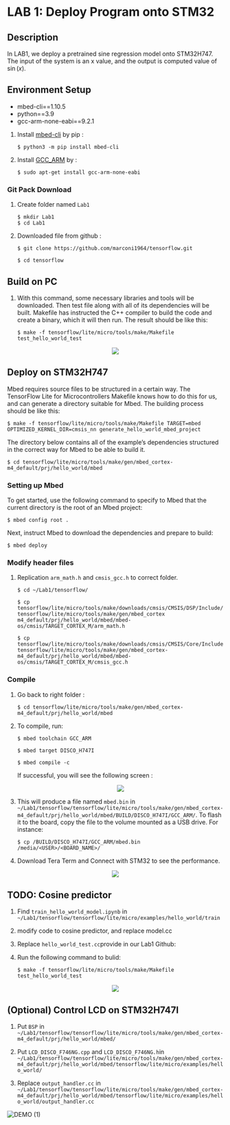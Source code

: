 # LAB 1: Deploy Program onto STM32
## Description
In LAB1, we deploy a pretrained sine regression model onto STM32H747. The input of the system is an x value, and the output is computed value of $\sin(x)$.

## Environment Setup
- mbed-cli==1.10.5
- python==3.9
- gcc-arm-none-eabi==9.2.1

1. Install [mbed-cli](https://os.mbed.com/docs/mbed-os/v6.15/build-tools/install-and-set-up.html) by pip :

    ```
    $ python3 -m pip install mbed-cli
    ```

2. Install [GCC_ARM](https://developer.arm.com/tools-and-software/open-source-software/developer-tools/gnu-toolchain/downloads) by :
   
    ```
    $ sudo apt-get install gcc-arm-none-eabi
    ```

### Git Pack Download
1. Create folder named `Lab1`

    ```
    $ mkdir Lab1 
    $ cd Lab1
    ```
    
2. Downloaded file from github : 

    ```
    $ git clone https://github.com/marconi1964/tensorflow.git
    ```
    ```
    $ cd tensorflow
    ```


## Build on PC
1. With this command, some necessary libraries and tools will be downloaded. Then test file along with all of its dependencies will be built. Makefile has instructed the C++ compiler to build the code and create a binary, which it will then run. The result should be like this:

    ```
    $ make -f tensorflow/lite/micro/tools/make/Makefile test_hello_world_test
    ```
<p align="center">
    <img src=https://user-images.githubusercontent.com/61946472/184302778-aa919659-94e0-4ce2-9385-87acc595cee3.png>
</p>




## Deploy on STM32H747
Mbed requires source files to be structured in a certain way. The TensorFlow Lite for Microcontrollers Makefile knows how to do this for us, and can generate a directory suitable for Mbed. The building process should be like this:
```
$ make -f tensorflow/lite/micro/tools/make/Makefile TARGET=mbed OPTIMIZED_KERNEL_DIR=cmsis_nn generate_hello_world_mbed_project
```
<!--
![](https://i.imgur.com/tENEHNF.png)
-->
The directory below contains all of the example’s dependencies structured in the correct way for Mbed to be able to build it.
```
$ cd tensorflow/lite/micro/tools/make/gen/mbed_cortex-m4_default/prj/hello_world/mbed
```


### Setting up Mbed
To get started, use the following command to specify to Mbed that the current directory is the root of an Mbed project:

```
$ mbed config root .
```
Next, instruct Mbed to download the dependencies and prepare to build:

```
$ mbed deploy
```
<!--
### Modify Mbed Configuration

By default, Mbed will build the project using C++ 98. However, TensorFlow Lite requires C++ 11. Run the following Python snippet to modify the Mbed configuration files so that it uses C++ 11. You should put `modify.py` in `tensorflow/lite/micro/tools/make/gen/mbed_cortex-m4_default/prj/hello_world/mbed` and enter the command:

`$ python3 modify.py`
-->

### Modify header files

1. Replication `arm_math.h` and `cmsis_gcc.h` to correct folder.

    ```
    $ cd ~/Lab1/tensorflow/
    ```

    ```
    $ cp tensorflow/lite/micro/tools/make/downloads/cmsis/CMSIS/DSP/Include/arm_math.h  tensorflow/lite/micro/tools/make/gen/mbed_cortex m4_default/prj/hello_world/mbed/mbed-os/cmsis/TARGET_CORTEX_M/arm_math.h
    ```
    ```
    $ cp tensorflow/lite/micro/tools/make/downloads/cmsis/CMSIS/Core/Include/cmsis_gcc.h  tensorflow/lite/micro/tools/make/gen/mbed_cortex-m4_default/prj/hello_world/mbed/mbed-os/cmsis/TARGET_CORTEX_M/cmsis_gcc.h
    ```


### Compile 
1. Go back to right folder :

    ```
    $ cd tensorflow/lite/micro/tools/make/gen/mbed_cortex-m4_default/prj/hello_world/mbed
    ```
2. To compile, run:

    ```
    $ mbed toolchain GCC_ARM
    ```
    ```
    $ mbed target DISCO_H747I
    ```
    ```
    $ mbed compile -c
    ```
    If successful, you will see the following screen :
    <p align="center">
        <img src=https://user-images.githubusercontent.com/61946472/184845567-0fec5201-88b3-4b80-9bdd-eb4955c3b444.png>
    </p>



3. This will produce a file named `mbed.bin` in `~/Lab1/tensorflow/tensorflow/lite/micro/tools/make/gen/mbed_cortex-m4_default/prj/hello_world/mbed/BUILD/DISCO_H747I/GCC_ARM/`. To flash it to the board, copy the file to the volume mounted as a USB drive. For instance:
   
    ```
    $ cp /BUILD/DISCO_H747I/GCC_ARM/mbed.bin /media/<USER>/<BOARD_NAME>/
    ```
    
4. Download Tera Term and Connect with STM32 to see the performance.
<p align="center">
    <img src=https://user-images.githubusercontent.com/61946472/184304013-0ff3c1b5-54e8-48c6-80d4-f906618e994b.png>
</p>

## TODO: Cosine predictor
1. Find `train_hello_world_model.ipynb` in `~/Lab1/tensorflow/tensorflow/lite/micro/examples/hello_world/train`
2. modify code to cosine predictor, and replace model.cc
3. Replace `hello_world_test.cc`provide in our Lab1 Github: 
4. Run the following command to bulid:

    ```
    $ make -f tensorflow/lite/micro/tools/make/Makefile test_hello_world_test
    ```
<p align="center">
    <img src=https://user-images.githubusercontent.com/61946472/184305590-2018128a-3bb1-477e-8605-4c4e1c370fc0.png>
</p>

## (Optional) Control LCD on STM32H747I
1. Put `BSP` in
    `~/Lab1/tensorflow/tensorflow/lite/micro/tools/make/gen/mbed_cortex-m4_default/prj/hello_world/mbed/`
    
2. Put `LCD_DISCO_F746NG.cpp` and `LCD_DISCO_F746NG.h`in
    `~/Lab1/tensorflow/tensorflow/lite/micro/tools/make/gen/mbed_cortex-m4_default/prj/hello_world/mbed/tensorflow/lite/micro/examples/hello_world/`

3. Replace `output_handler.cc` in
     `~/Lab1/tensorflow/tensorflow/lite/micro/tools/make/gen/mbed_cortex-m4_default/prj/hello_world/mbed/tensorflow/lite/micro/examples/hello_world/output_handler.cc`


![DEMO (1)](https://user-images.githubusercontent.com/61946472/184305251-4078c8db-0e00-40ec-99aa-c12b2b47af31.gif)

